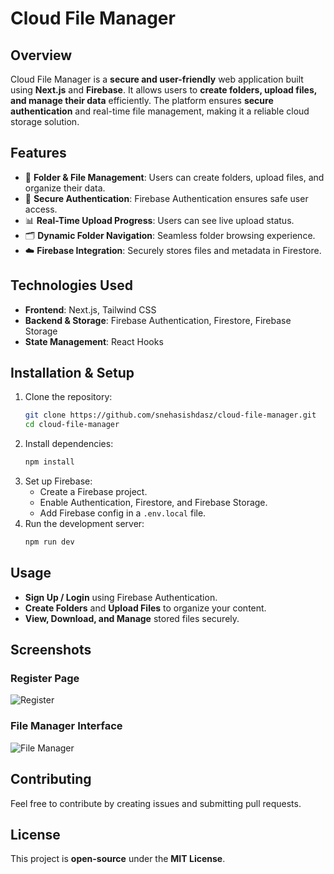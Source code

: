# Cloud File Manager

## Overview
Cloud File Manager is a **secure and user-friendly** web application built using **Next.js** and **Firebase**. It allows users to **create folders, upload files, and manage their data** efficiently. The platform ensures **secure authentication** and real-time file management, making it a reliable cloud storage solution.

## Features
- 📂 **Folder & File Management**: Users can create folders, upload files, and organize their data.
- 🔐 **Secure Authentication**: Firebase Authentication ensures safe user access.
- 📊 **Real-Time Upload Progress**: Users can see live upload status.
- 🗂️ **Dynamic Folder Navigation**: Seamless folder browsing experience.
- ☁️ **Firebase Integration**: Securely stores files and metadata in Firestore.

## Technologies Used
- **Frontend**: Next.js, Tailwind CSS
- **Backend & Storage**: Firebase Authentication, Firestore, Firebase Storage
- **State Management**: React Hooks

## Installation & Setup
1. Clone the repository:
   ```sh
   git clone https://github.com/snehasishdasz/cloud-file-manager.git
   cd cloud-file-manager
   ```
2. Install dependencies:
   ```sh
   npm install
   ```
3. Set up Firebase:
   - Create a Firebase project.
   - Enable Authentication, Firestore, and Firebase Storage.
   - Add Firebase config in a `.env.local` file.
4. Run the development server:
   ```sh
   npm run dev
   ```

## Usage
- **Sign Up / Login** using Firebase Authentication.
- **Create Folders** and **Upload Files** to organize your content.
- **View, Download, and Manage** stored files securely.

## Screenshots
### Register Page
![Register](https://github.com/user-attachments/assets/8b01bc8c-4185-40b8-b0f2-64dd09fd770e)


### File Manager Interface
![File Manager](https://github.com/user-attachments/assets/fe9a6342-f1ba-4bfb-a83c-7762857fd426)



## Contributing
Feel free to contribute by creating issues and submitting pull requests.

## License
This project is **open-source** under the **MIT License**.


